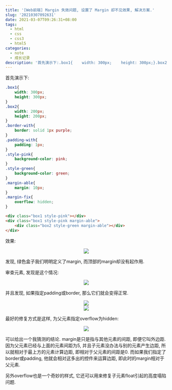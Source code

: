 ```yaml
---
title: '[Web前端] Margin 失效问题, 设置了 Margin 却不见效果, 解决方案.'
slug: '20210307092631'
date: 2021-03-07T09:26:31+08:00
tags:
  - html
  - css
  - css3
  - html5
categories:
  - note
  - 成长记录
description: '首先演示下:.box1{    width: 300px;    height: 300px;}.box2{    width: 200px;    height: 200px;}.box3{    width: 100px;    height: 100px;}.border-with{    border: solid 1px pink;}.padding-with{    padding: 1px;}.style-pink{    background-colo'
---
```


首先演示下:

```css
.box1{
    width: 300px;
    height: 300px;
}
.box2{
    width: 200px;
    height: 200px;
}
.border-with{
    border: solid 1px purple;
}
.padding-with{
    padding: 1px;
}
.style-pink{
    background-color: pink;
}
.style-green{
    background-color: green;
}
.margin-able{
    margin: 10px;
}
.margin-fix{
    overflow: hidden;
}
```

```html
<div class="box1 style-pink"></div>
<div class="box1 style-pink margin-able">
	<div class="box2 style-green margin-able"></div>
</div>
```

效果:


<div align="center"><img src="https://img-blog.csdnimg.cn/20210307090937101.png"/></div>


发现, 绿色盒子我们明明定义了margin, 而顶部的margin却没有起作用.


审查元素, 发现是这个情况:


<div align="center"><img src="https://img-blog.csdnimg.cn/20210307091331513.png"/></div>


并且发现, 如果指定padding或border, 那么它们就会变得正常.

<div align="center"><img src="https://img-blog.csdnimg.cn/20210307091619161.png"/></div> 
<div align="center"><img src="https://img-blog.csdnimg.cn/20210307091836101.png"/></div> 


最好的修复方式是这样, 为父元素指定overflow为hidden:


<div align="center"><img src="https://img-blog.csdnimg.cn/20210307092049552.png"/></div> 


可以给出一个我猜测的结论. margin是只是指与其他元素的间距, 即便它叫外边距. 因为父元素已经与上面的元素间距为5, 并且子元素没办法与别的元素产生边距, 所以就相对于最上方的元素计算边距, 即相对于父元素的间距是0. 而如果我们指定了border或padding, 他就会相对这多出的控件来运算边距, 即此时的margin相对于父元素.


另外overflow也是一个奇妙的样式, 它还可以用来修复子元素float引起的高度塌陷问题.

